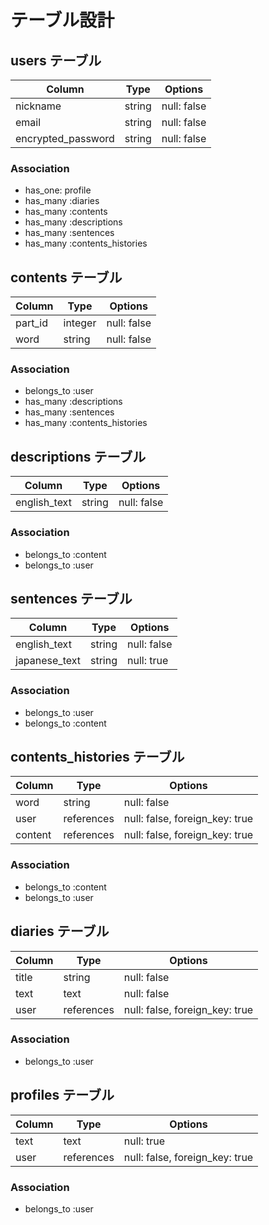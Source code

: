 # テーブル設計

## users テーブル

| Column             | Type    | Options     |
| ------------------ | ------- | ----------- |
| nickname           | string  | null: false |
| email              | string  | null: false |
| encrypted_password | string  | null: false |

### Association

- has_one: profile
- has_many :diaries
- has_many :contents
- has_many :descriptions
- has_many :sentences
- has_many :contents_histories

## contents テーブル

| Column             | Type    | Options     |
| ------------------ | ------- | ----------- |
| part_id            | integer | null: false |
| word               | string  | null: false |

### Association

- belongs_to :user
- has_many :descriptions
- has_many :sentences
- has_many :contents_histories

## descriptions テーブル

| Column             | Type    | Options     |
| ------------------ | ------- | ----------- |
| english_text       | string  | null: false |

### Association

- belongs_to :content
- belongs_to :user

## sentences テーブル

| Column             | Type    | Options     |
| ------------------ | ------- | ----------- |
| english_text       | string  | null: false |
| japanese_text      | string  | null: true  |

### Association

- belongs_to :user
- belongs_to :content

## contents_histories テーブル

| Column             | Type       | Options                        |
| ------------------ | ---------- | ------------------------------ |
| word               | string     | null: false                    |
| user               | references | null: false, foreign_key: true |
| content            | references | null: false, foreign_key: true |

### Association

- belongs_to :content
- belongs_to :user

## diaries テーブル

| Column             | Type       | Options                           |
| ------------------ | ---------- | --------------------------------- |
| title              | string     | null: false                       |
| text               | text       | null: false                       |
| user               | references | null: false, foreign_key: true    |

### Association

- belongs_to :user

## profiles テーブル

| Column             | Type       | Options                           |
| ------------------ | ---------- | --------------------------------- |
| text               | text       | null: true                        |
| user               | references | null: false, foreign_key: true    |

### Association

- belongs_to :user